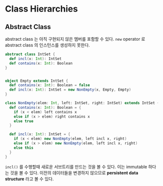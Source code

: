 # Class Hierarchies

## Abstract Class

abstract class 는 아직 구현되지 않은 멤버를 포함할 수 있다.
`new` operator 로 abstract class 의 인스턴스를 생성하지 못한다.

~~~ scala
abstract class IntSet {
  def incl(x: Int): IntSet
  def contains(x: Int): Boolean
}


object Empty extends IntSet {
  def contains(x: Int): Boolean = false
  def incl(x: Int): IntSet = new NonEmpty(x, Empty, Empty)
}

class NonEmpty(elem: Int, left: IntSet, right: IntSet) extends IntSet {
  def contains(x: Int): Boolean = {
    if (x < elem) left contains x
    else if (x > elem) right contains x
    else true
  }

  def incl(x: Int): IntSet = {
    if (x < elem) new NonEmpty(elem, left incl x, right)
    else if (x > elem) new NonEmpty(elem, left incl x, right)
    else this
  }
}
~~~

`incl()` 를 수행할때 새로운 서브트리를 만드는 것을 볼 수 있다. 이는 immutable 하다는 것을 볼 수 있다. 이전의 데이터들을 변경하지 않으므로 **persistent data structure** 라고 볼 수 있다.
